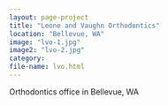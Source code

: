 ```yaml
---
layout: page-project
title: "Leone and Vaughn Orthodontics"
location: "Bellevue, WA"
image: "lvo-1.jpg"
image2: "lvo-2.jpg"
category:
file-name: lvo.html
---
```


Orthodontics office in Bellevue, WA
